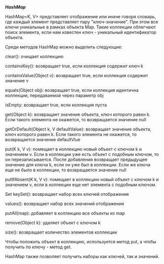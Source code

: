 ***HashMap***

 HashMap<K, V> представляет отображение или иначе говоря словарь, где каждый элемент представляет пару "ключ-значение". При этом все ключи уникальные в рамках объекта Map. Такие коллекции облегчают поиск элемента, если нам известен ключ - уникальный идентификатор объекта.

Среди методов HashMap можно выделить следующие:

clear(): очищает коллекцию

containsKey(): возвращает true, если коллекция содержит ключ k

containsValue(Object v): возвращает true, если коллекция содержит значение v

equals(Object obj): возвращает true, если коллекция идентична коллекции, передаваемой через параметр obj

isEmpty: возвращает true, если коллекция пуста

get(Object k): возвращает значение объекта, ключ которого равен k. Если такого элемента не окажется, то возвращается значение null

getOrDefault(Object k, V defaultValue): возвращает значение объекта, ключ которого равен k. Если такого элемента не окажется, то возвращается значение defaultVlue

put(K k, V v): помещает в коллекцию новый объект с ключом k и значением v. Если в коллекции уже есть объект с подобным ключом, то он перезаписывается. После добавления возвращает предыдущее значение для ключа k, если он уже был в коллекции. Если же ключа еще не было в коллекции, то возвращается значение null

putIfAbsent(K k, V v): помещает в коллекцию новый объект с ключом k и значением v, если в коллекции еще нет элемента с подобным ключом.

Set<K> keySet(): возвращает набор всех ключей отображения

values(): возвращает набор всех значений отображения

putAll(map): добавляет в коллекцию все объекты из  map

remove(Object k): удаляет объект с ключом k

size(): возвращает количество элементов коллекции

Чтобы положить объект в коллекцию, используется метод put, а чтобы получить по ключу - метод get. 

HashMap также позволяет получить наборы как ключей, так и значений. 

